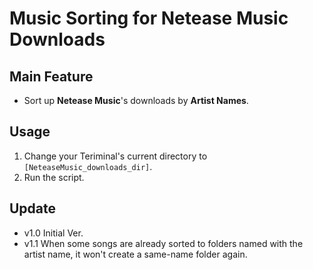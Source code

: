 # Music Sorting for Netease Music Downloads
## Main Feature
- Sort up **Netease Music**'s downloads by **Artist Names**.

## Usage
1. Change your Teriminal's current directory to `[NeteaseMusic_downloads_dir]`.
2. Run the script.

## Update
- v1.0 Initial Ver.
- v1.1 When some songs are already sorted to folders named with the artist name, it won't create a same-name folder again.
